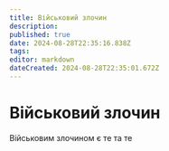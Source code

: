 ```yaml
---
title: Військовий злочин
description: 
published: true
date: 2024-08-28T22:35:16.838Z
tags: 
editor: markdown
dateCreated: 2024-08-28T22:35:01.672Z
---
```


# Військовий злочин
Військовим злочином є те та те